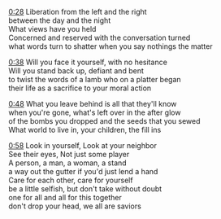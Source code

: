 [0:28]
Liberation from the left and the right   
between the day and the night   
What views have you held  
Concerned and reserved with the conversation turned  
what words turn to shatter when you say nothings the matter  

[0:38]
Will you face it yourself, with no hesitance  
Will you stand back up, defiant and bent  
to twist the words of a lamb who on a platter began  
their life as a sacrifice to your moral action  

[0:48]
What you leave behind is all that they'll know  
when you're gone, what's left over in the after glow  
of the bombs you dropped and the seeds that you sewed  
What world to live in, your children, the fill ins  

[0:58]
Look in yourself, Look at your neighbor  
See their eyes, Not just some player  
A person, a man, a woman, a stand  
a way out the gutter if you'd just lend a hand  
Care for each other, care for yourself  
be a little selfish, but don't take without doubt  
one for all and all for this together  
don't drop your head, we all are saviors   


[0:28]:https://www.youtube.com/watch?v=-c5OUAruN-g
[0:38]:https://www.youtube.com/watch?v=-c5OUAruN-g
[0:48]:https://www.youtube.com/watch?v=-c5OUAruN-g
[0:58]:https://www.youtube.com/watch?v=-c5OUAruN-g
